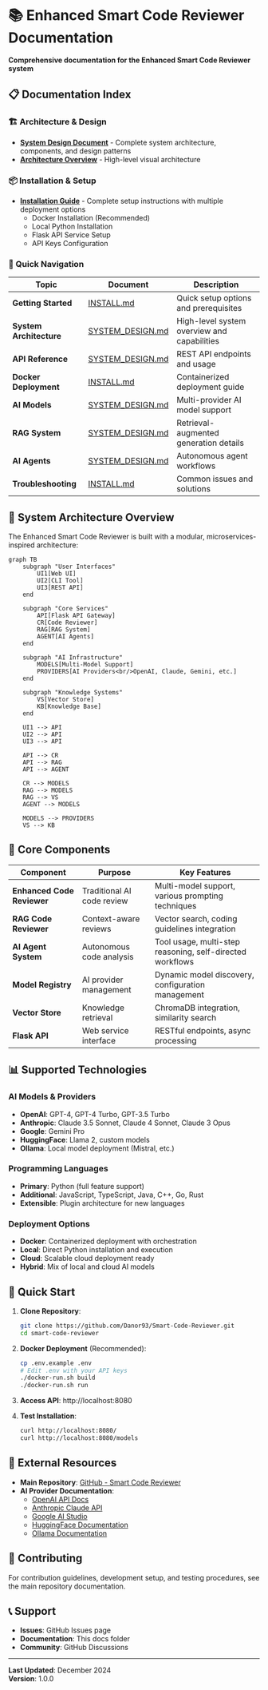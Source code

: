 # 📚 Enhanced Smart Code Reviewer Documentation

**Comprehensive documentation for the Enhanced Smart Code Reviewer system**

## 📋 Documentation Index

### 🏗️ Architecture & Design

- **[System Design Document](SYSTEM_DESIGN.md)** - Complete system architecture, components, and design patterns
- **[Architecture Overview](#system-architecture-overview)** - High-level visual architecture

### 📦 Installation & Setup

- **[Installation Guide](INSTALL.md)** - Complete setup instructions with multiple deployment options
  - Docker Installation (Recommended)
  - Local Python Installation
  - Flask API Service Setup
  - API Keys Configuration

### 🚀 Quick Navigation

| Topic                   | Document                                                         | Description                                 |
| ----------------------- | ---------------------------------------------------------------- | ------------------------------------------- |
| **Getting Started**     | [INSTALL.md](INSTALL.md#quick-start-options)                     | Quick setup options and prerequisites       |
| **System Architecture** | [SYSTEM_DESIGN.md](SYSTEM_DESIGN.md#system-overview)             | High-level system overview and capabilities |
| **API Reference**       | [SYSTEM_DESIGN.md](SYSTEM_DESIGN.md#api-design)                  | REST API endpoints and usage                |
| **Docker Deployment**   | [INSTALL.md](INSTALL.md#docker-installation-recommended)         | Containerized deployment guide              |
| **AI Models**           | [SYSTEM_DESIGN.md](SYSTEM_DESIGN.md#ai-integration-architecture) | Multi-provider AI model support             |
| **RAG System**          | [SYSTEM_DESIGN.md](SYSTEM_DESIGN.md#core-components)             | Retrieval-augmented generation details      |
| **AI Agents**           | [SYSTEM_DESIGN.md](SYSTEM_DESIGN.md#core-components)             | Autonomous agent workflows                  |
| **Troubleshooting**     | [INSTALL.md](INSTALL.md#troubleshooting)                         | Common issues and solutions                 |

## 🎯 System Architecture Overview

The Enhanced Smart Code Reviewer is built with a modular, microservices-inspired architecture:

```mermaid
graph TB
    subgraph "User Interfaces"
        UI1[Web UI]
        UI2[CLI Tool]
        UI3[REST API]
    end

    subgraph "Core Services"
        API[Flask API Gateway]
        CR[Code Reviewer]
        RAG[RAG System]
        AGENT[AI Agents]
    end

    subgraph "AI Infrastructure"
        MODELS[Multi-Model Support]
        PROVIDERS[AI Providers<br/>OpenAI, Claude, Gemini, etc.]
    end

    subgraph "Knowledge Systems"
        VS[Vector Store]
        KB[Knowledge Base]
    end

    UI1 --> API
    UI2 --> API
    UI3 --> API

    API --> CR
    API --> RAG
    API --> AGENT

    CR --> MODELS
    RAG --> MODELS
    RAG --> VS
    AGENT --> MODELS

    MODELS --> PROVIDERS
    VS --> KB
```

## 🔧 Core Components

| Component                  | Purpose                    | Key Features                                              |
| -------------------------- | -------------------------- | --------------------------------------------------------- |
| **Enhanced Code Reviewer** | Traditional AI code review | Multi-model support, various prompting techniques         |
| **RAG Code Reviewer**      | Context-aware reviews      | Vector search, coding guidelines integration              |
| **AI Agent System**        | Autonomous code analysis   | Tool usage, multi-step reasoning, self-directed workflows |
| **Model Registry**         | AI provider management     | Dynamic model discovery, configuration management         |
| **Vector Store**           | Knowledge retrieval        | ChromaDB integration, similarity search                   |
| **Flask API**              | Web service interface      | RESTful endpoints, async processing                       |

## 📊 Supported Technologies

### AI Models & Providers

- **OpenAI**: GPT-4, GPT-4 Turbo, GPT-3.5 Turbo
- **Anthropic**: Claude 3.5 Sonnet, Claude 4 Sonnet, Claude 3 Opus
- **Google**: Gemini Pro
- **HuggingFace**: Llama 2, custom models
- **Ollama**: Local model deployment (Mistral, etc.)

### Programming Languages

- **Primary**: Python (full feature support)
- **Additional**: JavaScript, TypeScript, Java, C++, Go, Rust
- **Extensible**: Plugin architecture for new languages

### Deployment Options

- **Docker**: Containerized deployment with orchestration
- **Local**: Direct Python installation and execution
- **Cloud**: Scalable cloud deployment ready
- **Hybrid**: Mix of local and cloud AI models

## 🚀 Quick Start

1. **Clone Repository**:

   ```bash
   git clone https://github.com/Danor93/Smart-Code-Reviewer.git
   cd smart-code-reviewer
   ```

2. **Docker Deployment** (Recommended):

   ```bash
   cp .env.example .env
   # Edit .env with your API keys
   ./docker-run.sh build
   ./docker-run.sh run
   ```

3. **Access API**: http://localhost:8080

4. **Test Installation**:
   ```bash
   curl http://localhost:8080/
   curl http://localhost:8080/models
   ```

## 🔗 External Resources

- **Main Repository**: [GitHub - Smart Code Reviewer](https://github.com/Danor93/Smart-Code-Reviewer)
- **AI Provider Documentation**:
  - [OpenAI API Docs](https://platform.openai.com/docs)
  - [Anthropic Claude API](https://docs.anthropic.com/)
  - [Google AI Studio](https://ai.google.dev/)
  - [HuggingFace Documentation](https://huggingface.co/docs)
  - [Ollama Documentation](https://ollama.ai/)

## 🤝 Contributing

For contribution guidelines, development setup, and testing procedures, see the main repository documentation.

## 📞 Support

- **Issues**: GitHub Issues page
- **Documentation**: This docs folder
- **Community**: GitHub Discussions

---

**Last Updated**: December 2024  
**Version**: 1.0.0
